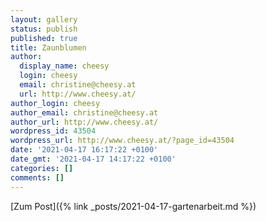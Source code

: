```yaml
---
layout: gallery
status: publish
published: true
title: Zaunblumen
author:
  display_name: cheesy
  login: cheesy
  email: christine@cheesy.at
  url: http://www.cheesy.at/
author_login: cheesy
author_email: christine@cheesy.at
author_url: http://www.cheesy.at/
wordpress_id: 43504
wordpress_url: http://www.cheesy.at/?page_id=43504
date: '2021-04-17 16:17:22 +0100'
date_gmt: '2021-04-17 14:17:22 +0100'
categories: []
comments: []
---
```

<!-- wp:core-embed/wordpress {"url":"http://www.cheesy.at/2021/04/gartenarbeit/","type":"rich","providerNameSlug":"cheesy-at","className":""} -->
[Zum Post]({% link _posts/2021-04-17-gartenarbeit.md %})
<!-- /wp:core-embed/wordpress -->
<!-- wp:paragraph --><!-- /wp:paragraph -->
